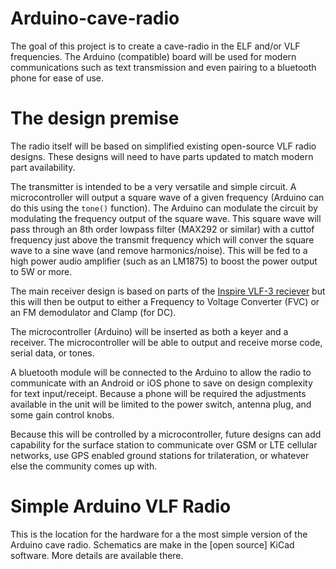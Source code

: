 # Arduino-cave-radio
The goal of this project is to create a cave-radio in the ELF and/or VLF frequencies. The Arduino (compatible) board will be used for modern communications such as text transmission and even pairing to a bluetooth phone for ease of use.

# The design premise 
The radio itself will be based on simplified existing open-source VLF radio designs. These designs will need to have parts updated to match modern part availability. 

The transmitter is intended to be a very versatile and simple circuit. A microcontroller will output a square wave of a given frequency (Arduino can do this using the `tone()` function). The Arduino can modulate the circuit by modulating the frequency output of the square wave. This square wave will pass through an 8th order lowpass filter (MAX292 or similar) with a cuttof frequency just above the transmit frequency which will conver the square wave to a sine wave (and remove harmonics/noise). This will be fed to a high power audio amplifier (such as an LM1875) to boost the power output to 5W or more.

The main receiver design is based on parts of the  [Inspire VLF-3 reciever](http://theinspireproject.org/default.asp?contentID=3) but this will then be output to either a Frequency to Voltage Converter (FVC) or an FM demodulator and Clamp (for DC).

The microcontroller (Arduino) will be inserted as both a keyer and a receiver. The microcontroller will be able to output and receive morse code, serial data, or tones. 

A bluetooth module will be connected to the Arduino to allow the radio to communicate with an Android or iOS phone to save on design complexity for text input/receipt. Because a phone will be required the adjustments available in the unit will be limited to the power switch, antenna plug, and some gain control knobs. 

Because this will be controlled by a microcontroller, future designs can add capability for the surface station to communicate over GSM or LTE cellular networks, use GPS enabled ground stations for trilateration, or whatever else the community comes up with.

# Simple Arduino VLF Radio

This is the location for the hardware for a the most simple version of the Arduino cave radio. Schematics are make in the [open source] KiCad software. More details are available there.
